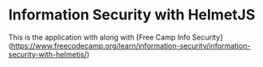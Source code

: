 # Information Security with HelmetJS

This is the application with along with [Free Camp Info Security] (https://www.freecodecamp.org/learn/information-security/information-security-with-helmetjs/)
